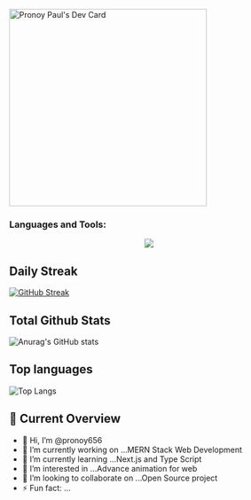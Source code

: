 

<a href="https://app.daily.dev/pronoypaul"><img src="https://api.daily.dev/devcards/v2/TZMgHmz55POH12FKOXVaJ.png?r=z02&type=default" width="356" alt="Pronoy Paul's Dev Card"/></a>



<h3 align="left">Languages and Tools:</h3>

<p align="center">
  <a href="https://skillicons.dev">
    <img src="https://skillicons.dev/icons?i=html,css,tailwind,js,c,react,nodejs,express,mongodb,firebase&perline=4" />
  </a>
</p>

<h2 align="left">Daily Streak</h2>



[![GitHub Streak](https://streak-stats.demolab.com?user=pronoy656&theme=aura&hide_border=true)](https://git.io/streak-stats)

<h2 align="left">Total Github Stats</h2>

![Anurag's GitHub stats](https://github-readme-stats.vercel.app/api?username=pronoy656&show_icons=true&theme=highcontrast)

<h2 align="left">Top languages</h2>

![Top Langs](https://github-readme-stats.vercel.app/api/top-langs/?username=pronoy656&layout=compact&theme=highcontrast)

<h2 align="left">👀 Current Overview</h2>

- 👋 Hi, I’m @pronoy656
- 🔭 I’m currently working on ...MERN Stack Web Development 
- 🌱 I’m currently learning ...Next.js and Type Script
- 👀 I’m interested in ...Advance animation for web
- 💞️ I’m looking to collaborate on ...Open Source project
- ⚡ Fun fact: ...


